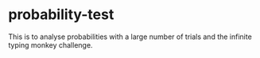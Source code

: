 # probability-test
This is to analyse probabilities with a large number of trials and the infinite typing monkey challenge.

